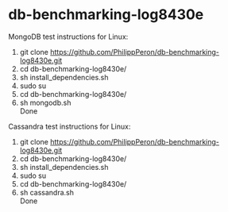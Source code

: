 # db-benchmarking-log8430e
MongoDB test instructions for Linux:
1. git clone https://github.com/PhilippPeron/db-benchmarking-log8430e.git
2. cd db-benchmarking-log8430e/
3. sh install_dependencies.sh
4. sudo su
5. cd db-benchmarking-log8430e/
6. sh mongodb.sh \
Done


Cassandra test instructions for Linux:
1. git clone https://github.com/PhilippPeron/db-benchmarking-log8430e.git
2. cd db-benchmarking-log8430e/
3. sh install_dependencies.sh
4. sudo su
5. cd db-benchmarking-log8430e/
6. sh cassandra.sh \
Done
